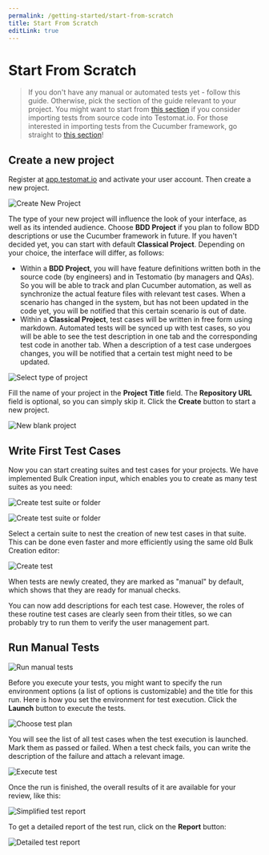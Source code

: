 ```yaml
---
permalink: /getting-started/start-from-scratch
title: Start From Scratch
editLink: true
---
```


# Start From Scratch

> If you don't have any manual or automated tests yet - follow this guide. Otherwise, pick the section of the guide relevant to your project. You might want to start from [this section](https://docs.testomat.io/getting-started/import-tests-from-source-code/) if you consider importing tests from source code into Testomat.io. For those interested in importing tests from the Cucumber framework, go straight to [this section](https://docs.testomat.io/getting-started/import-tests-from-cucumber/#why-do-i-need-to-import-my-tests)!

## Create a new project

Register at [app.testomat.io](https://app.testomat.io) and activate your user account. Then create a new project.

![Create New Project](<images/Google Chrome-Dashboard - Testomat.io-2023-08-02 at 12.15.58@2x.png>)

The type of your new project will influence the look of your interface, as well as its intended audience. Choose **BDD Project** if you plan to follow BDD descriptions or use the Cucumber framework in future. If you haven't decided yet, you can start with default **Classical Project**. Depending on your choice, the interface will differ, as follows:

* Within a **BDD Project**, you will have feature definitions written both in the source code (by engineers) and in Testomatio (by managers and QAs). So you will be able to track and plan Cucumber automation, as well as synchronize the actual feature files with relevant test cases. When a scenario has changed in the system, but has not been updated in the code yet, you will be notified that this certain scenario is out of date.
* Within a **Classical Project**, test cases will be written in free form using markdown. Automated tests will be synced up with test cases, so you will be able to see the test description in one tab and the corresponding test code in another tab. When a description of a test case undergoes changes, you will be notified that a certain test might need to be updated.

![Select type of project](<images/Google Chrome-New Project - Testomat.io-2023-08-02 at 12.19.38@2x.png>)

Fill the name of your project in the **Project Title** field.  The **Repository URL** field is optional, so you can simply skip it. Click the **Create** button to start a new project. 

![New blank project](<images/Google Chrome-Tests - Testomat.io-2023-08-02 at 12.21.51@2x.png>)

## Write First Test Cases

Now you can start creating suites and test cases for your projects. We have implemented Bulk Creation input, which enables you to create as many test suites as you need:

![Create test suite or folder](<images/Google Chrome-Tests - Testomat.io-2023-08-02 at 12.24.32@2x.png>)

![Create test suite or folder](<images/Google Chrome-Tests - Testomat.io-2023-08-02 at 12.27.24@2x.png>)

Select a certain suite to nest the creation of new test cases in that suite. This can be done even faster and more efficiently using the same old Bulk Creation editor:

![Create test](<images/Google Chrome-Tests - Testomat.io-2023-08-02 at 12.30.05@2x.png>)

When tests are newly created, they are marked as "manual" by default, which shows that they are ready for manual checks.

You can now add descriptions for each test case. However, the roles of these routine test cases are clearly seen from their titles, so we can probably try to run them to verify the user management part. 

## Run Manual Tests

![Run manual tests](<images/Google Chrome-Runs - Testomat.io-2023-08-02 at 12.31.02@2x.png>)

Before you execute your tests, you might want to specify the run environment options (a list of options is customizable) and the title for this run. Here is how you set the environment for test execution. Click the **Launch** button to execute the tests.

![Choose test plan](<images/Google Chrome-Runs - Testomat.io-2023-08-02 at 12.33.35@2x.png>)

You will see the list of all test cases when the test execution is launched. Mark them as passed or failed. When a test check fails, you can write the description of the failure and attach a relevant image.

![Execute test](<images/Google Chrome-Manual Run - #5023c525 - Testomat.io-2023-08-02 at 12.35.19@2x.png>)

Once the run is finished, the overall results of it are available for your review, like this:

![Simplified test report](<images/Google Chrome-Runs - Testomat.io-2023-08-02 at 12.36.48@2x.png>)

To get a detailed report of the test run, click on the **Report** button:

![Detailed test report](images/image-5.png)
